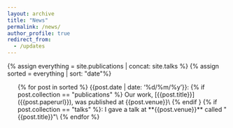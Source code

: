 ```yaml
---
layout: archive
title: "News"
permalink: /news/
author_profile: true
redirect_from:
  - /updates
---
```


{% assign everything = site.publications | concat: site.talks %}
{% assign sorted = everything | sort: "date"%}

<ul>{% for post in sorted %}
    {{post.date | date: ‘%d/%m/%y’}}: 
    {% if post.collection == "publications" %}
      Our work, [{{post.title}}]({{post.paperurl}}), was published at {{post.venue}}\
    {% endif }
    {% if post.collection == "talks" %}:
      I gave a talk at **{{post.venue}}** called "{{post.title}}"\
  {% endfor %}</ul>